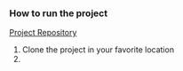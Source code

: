 ### How to run the project
[Project Repository](https://github.com/adranuz/hotel-mariana)
1. Clone the project in your favorite location
2. 